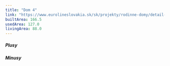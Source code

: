 ```yaml
---
title: "Dom 4"
link: "https://www.eurolineslovakia.sk/sk/projekty/rodinne-domy/detail-domu/RD-Bungalov-2070"
builtArea: 166.5
usedArea: 127.0
livingArea: 88.0
---
```


##### Plusy

##### Mínusy